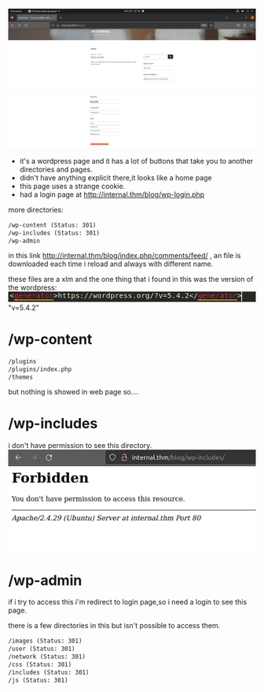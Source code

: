 
![](attachments/Pasted%20image%2020231022121655.png)
- it's a wordpress page and it has a lot of buttons that take you to another directories and pages.
- didn't have anything explicit there,it looks like a home page
- this page uses a strange cookie.
- had a login page at http://internal.thm/blog/wp-login.php

more directories:
```
/wp-content (Status: 301)
/wp-includes (Status: 301)
/wp-admin
```

in this link http://internal.thm/blog/index.php/comments/feed/ , an file is downloaded each time i reload and always with different name.

these files are a xlm and the one thing that i found in this was the version of the wordpress:
![](attachments/Pasted%20image%2020231022131701.png)
"v=5.4.2"

# /wp-content
```
/plugins
/plugins/index.php
/themes
```
but nothing is showed in web page so....

# /wp-includes
i don't have permission to see this directory.
![](attachments/Pasted%20image%2020231022125555.png)

# /wp-admin
if i try to access this i'm redirect to login page,so i need a login to see this page.

there is a few directories in this but isn't possible to access them.
```
/images (Status: 301)
/user (Status: 301)
/network (Status: 301)
/css (Status: 301)
/includes (Status: 301)
/js (Status: 301)
```




